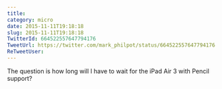 ```yaml
---
title: 
category: micro
date: 2015-11-11T19:18:18
slug: 2015-11-11T19:18:18
TwitterId: 664522557647794176
TweetUrl: https://twitter.com/mark_philpot/status/664522557647794176
ReTweetUser: 
---
```


The question is how long will I have to wait for the iPad Air 3 with Pencil support?